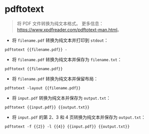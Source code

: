 # pdftotext

> 将 PDF 文件转换为纯文本格式。
> 更多信息：<https://www.xpdfreader.com/pdftotext-man.html>。

- 将 `filename.pdf` 转换为纯文本并打印到 `stdout`：

`pdftotext {{filename.pdf}} -`

- 将 `filename.pdf` 转换为纯文本并保存为 `filename.txt`：

`pdftotext {{filename.pdf}}`

- 将 `filename.pdf` 转换为纯文本并保留布局：

`pdftotext -layout {{filename.pdf}}`

- 将 `input.pdf` 转换为纯文本并保存为 `output.txt`：

`pdftotext {{input.pdf}} {{output.txt}}`

- 将 `input.pdf` 的第 2、3 和 4 页转换为纯文本并保存为 `output.txt`：

`pdftotext -f {{2}} -l {{4}} {{input.pdf}} {{output.txt}}`